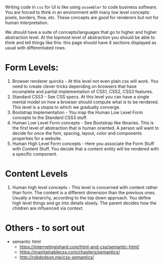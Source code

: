Writing code in `css` for UI is like using `assembler` to code business software. You are forced to think in an environment with many low level concepts: pixels, borders, flow, etc. These concepts are good for renderers but not for human interpretation.

We should have a suite of concepts/languages that go to higher and higher abstraction level. At the topmost level of abstraction you should be able to think and tell things like this: this page should have 4 sections displayed as usual with differentiated rows.

# Form Levels:

1. Browser renderer quircks - At this level not even plain css will work. You need to create clever tricks depending on browsers that have incomplete and partial implementation of CSS1, CSS2, CSS3 features.
2. Standard CSS3 - See CSS specs. At this level you can have a single mental model on how a browser should compute what is to be rendered. This level is a utopia to which we gradually converge.
3. Bootstrap Implementation - You map the Human Low Level Form concepts to the Standard CSS3 stuff.
4. Human Low Level Form concepts - See Bootstrap like libraries. This is the first level of abstraction that is human oriented. A person will want to decide for once the font, spacing, layout, color and components properties for a website.
5. Human High Level Form concepts - Here you associate the Form Stuff with Content Stuff. You decide that a content entity will be rendered with a specific component.

# Content Levels

1. Human high level concepts - This level is concerned with content rather than form. The content is a different dimension than the previous ones. 
Usually a hierarchy, according to the top down approach. You define high level things and go into details slowly. The parent decides how the children are influenced via context.

# Others - to sort out
- semantic html
  - https://internetingishard.com/html-and-css/semantic-html/
  - https://maintainablecss.com/chapters/semantics/
  - http://robdodson.me/css-semantics/